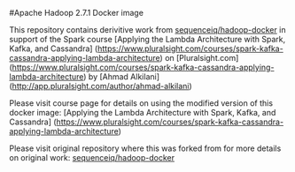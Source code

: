 #Apache Hadoop 2.7.1 Docker image

This repository contains derivitive work from [sequenceiq/hadoop-docker](https://github.com/sequenceiq/sequenceiq/hadoop-docker) in support of the Spark course [Applying the Lambda Architecture with Spark, Kafka, and Cassandra] (https://www.pluralsight.com/courses/spark-kafka-cassandra-applying-lambda-architecture) on [Pluralsight.com] (https://www.pluralsight.com/courses/spark-kafka-cassandra-applying-lambda-architecture) by [Ahmad Alkilani] (http://app.pluralsight.com/author/ahmad-alkilani)

Please visit course page for details on using the modified version of this docker image: [Applying the Lambda Architecture with Spark, Kafka, and Cassandra] (https://www.pluralsight.com/courses/spark-kafka-cassandra-applying-lambda-architecture)

Please visit original repository where this was forked from for more details on original work: [sequenceiq/hadoop-docker](https://github.com/sequenceiq/sequenceiq/docker-spark)
